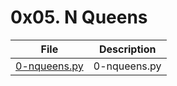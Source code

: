 # 0x05. N Queens

| File      | Description |
| ----------- | ----------- |
| [0-nqueens.py](./0-nqueens.py) | 0-nqueens.py |
